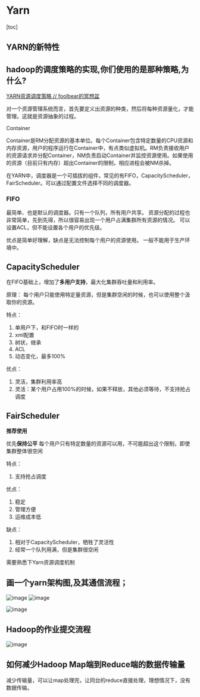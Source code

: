 # Yarn

[toc]

## YARN的新特性

## hadoop的调度策略的实现,你们使用的是那种策略,为什么?

[YARN资源调度策略 // foolbear的冥想盆](http://jxy.me/2015/04/30/yarn-resource-scheduler/)

对一个资源管理系统而言，首先要定义出资源的种类，然后将每种资源量化，才能管理。这就是资源抽象的过程。

Container

Container是RM分配资源的基本单位。每个Container包含特定数量的CPU资源和内存资源，用户的程序运行在Container中，有点类似虚拟机。RM负责接收用户的资源请求并分配Container，NM负责启动Container并监控资源使用。如果使用的资源（目前只有内存）超出Container的限制，相应进程会被NM杀掉。

在YARN中，调度器是一个可插拔的组件，常见的有FIFO，CapacityScheduler，FairScheduler。可以通过配置文件选择不同的调度器。

### FIFO

最简单、也是默认的调度器。只有一个队列，所有用户共享。
资源分配的过程也非常简单，先到先得，所以很容易出现一个用户占满集群所有资源的情况。
可以设置ACL，但不能设置各个用户的优先级。

优点是简单好理解，缺点是无法控制每个用户的资源使用。
一般不能用于生产环境中。

## CapacityScheduler

在FIFO基础上，增加了**多用户支持**，最大化集群吞吐量和利用率。 

原理： 每个用户只能使用特定量资源，但是集群空闲的时候，也可以使用整个汲取你的资源。

特点：

1. 单用户下，和FIFO时一样的
2. xml配置
3. 树状，继承
4. ACL
5. 动态变化，最多100%



优点：

1. 灵活，集群利用率高
2. 灵活：某个用户占用100%的时候，如果不释放，其他必须等待，不支持抢占调度



## FairScheduler

**推荐使用**

优先**保持公平** 每个用户只有特定数量的资源可以用，不可能超出这个限制，即使集群整体很空闲

特点：

1. 支持抢占调度

优点：

1. 稳定
2. 管理方便
3. 运维成本低

缺点：

1. 相对于CapacityScheduler，牺牲了灵活性
2. 经常一个队列用满，但是集群很空闲

  需要熟悉下Yarn资源调度机制

## 画一个yarn架构图,及其通信流程；

![image](https://static.lovedata.net/jpg/2018/7/4/33789bff3b6481fa26da13c743d815c7.jpg-wm)
![image](https://static.lovedata.net/jpg/2018/7/4/50b9c520a08ac25c70008cf1fb620ed9.jpg-wm)

![image](https://static.lovedata.net/jpg/2018/7/4/5ad787782060aa4e9310f186b2cedbf8.jpg-wm)

## Hadoop的作业提交流程

![image](https://static.lovedata.net/jpg/2018/7/4/5ad787782060aa4e9310f186b2cedbf8.jpg-wm)


## 如何减少Hadoop Map端到Reduce端的数据传输量

减少传输量，可以让map处理完，让同台的reduce直接处理，理想情况下，没有数据传输。